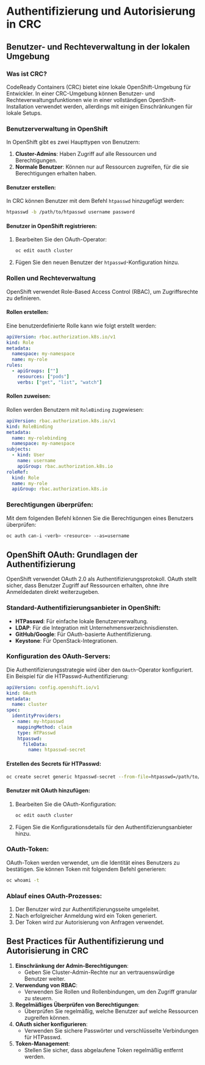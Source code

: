 
# Authentifizierung und Autorisierung in CRC
## Benutzer- und Rechteverwaltung in der lokalen Umgebung

### Was ist CRC?
CodeReady Containers (CRC) bietet eine lokale OpenShift-Umgebung für Entwickler. In einer CRC-Umgebung können Benutzer- und Rechteverwaltungsfunktionen wie in einer vollständigen OpenShift-Installation verwendet werden, allerdings mit einigen Einschränkungen für lokale Setups.

### Benutzerverwaltung in OpenShift
In OpenShift gibt es zwei Haupttypen von Benutzern:
1. **Cluster-Admins**: Haben Zugriff auf alle Ressourcen und Berechtigungen.
2. **Normale Benutzer**: Können nur auf Ressourcen zugreifen, für die sie Berechtigungen erhalten haben.

#### Benutzer erstellen:
In CRC können Benutzer mit dem Befehl `htpasswd` hinzugefügt werden:
```bash
htpasswd -b /path/to/htpasswd username password
```

#### Benutzer in OpenShift registrieren:
1. Bearbeiten Sie den OAuth-Operator:
   ```bash
   oc edit oauth cluster
   ```
2. Fügen Sie den neuen Benutzer der `htpasswd`-Konfiguration hinzu.

### Rollen und Rechteverwaltung
OpenShift verwendet Role-Based Access Control (RBAC), um Zugriffsrechte zu definieren.

#### Rollen erstellen:
Eine benutzerdefinierte Rolle kann wie folgt erstellt werden:
```yaml
apiVersion: rbac.authorization.k8s.io/v1
kind: Role
metadata:
  namespace: my-namespace
  name: my-role
rules:
  - apiGroups: [""]
    resources: ["pods"]
    verbs: ["get", "list", "watch"]
```

#### Rollen zuweisen:
Rollen werden Benutzern mit `RoleBinding` zugewiesen:
```yaml
apiVersion: rbac.authorization.k8s.io/v1
kind: RoleBinding
metadata:
  name: my-rolebinding
  namespace: my-namespace
subjects:
  - kind: User
    name: username
    apiGroup: rbac.authorization.k8s.io
roleRef:
  kind: Role
  name: my-role
  apiGroup: rbac.authorization.k8s.io
```

### Berechtigungen überprüfen:
Mit dem folgenden Befehl können Sie die Berechtigungen eines Benutzers überprüfen:
```bash
oc auth can-i <verb> <resource> --as=username
```

## OpenShift OAuth: Grundlagen der Authentifizierung

OpenShift verwendet OAuth 2.0 als Authentifizierungsprotokoll. OAuth stellt sicher, dass Benutzer Zugriff auf Ressourcen erhalten, ohne ihre Anmeldedaten direkt weiterzugeben.

### Standard-Authentifizierungsanbieter in OpenShift:
- **HTPasswd**: Für einfache lokale Benutzerverwaltung.
- **LDAP**: Für die Integration mit Unternehmensverzeichnisdiensten.
- **GitHub/Google**: Für OAuth-basierte Authentifizierung.
- **Keystone**: Für OpenStack-Integrationen.

### Konfiguration des OAuth-Servers:
Die Authentifizierungsstrategie wird über den `OAuth`-Operator konfiguriert. Ein Beispiel für die HTPasswd-Authentifizierung:
```yaml
apiVersion: config.openshift.io/v1
kind: OAuth
metadata:
  name: cluster
spec:
  identityProviders:
  - name: my-htpasswd
    mappingMethod: claim
    type: HTPasswd
    htpasswd:
      fileData:
        name: htpasswd-secret
```

#### Erstellen des Secrets für HTPasswd:
```bash
oc create secret generic htpasswd-secret --from-file=htpasswd=/path/to/htpasswd -n openshift-config
```

#### Benutzer mit OAuth hinzufügen:
1. Bearbeiten Sie die OAuth-Konfiguration:
   ```bash
   oc edit oauth cluster
   ```
2. Fügen Sie die Konfigurationsdetails für den Authentifizierungsanbieter hinzu.

### OAuth-Token:
OAuth-Token werden verwendet, um die Identität eines Benutzers zu bestätigen. Sie können Token mit folgendem Befehl generieren:
```bash
oc whoami -t
```

### Ablauf eines OAuth-Prozesses:
1. Der Benutzer wird zur Authentifizierungsseite umgeleitet.
2. Nach erfolgreicher Anmeldung wird ein Token generiert.
3. Der Token wird zur Autorisierung von Anfragen verwendet.

## Best Practices für Authentifizierung und Autorisierung in CRC

1. **Einschränkung der Admin-Berechtigungen**:
   - Geben Sie Cluster-Admin-Rechte nur an vertrauenswürdige Benutzer weiter.
2. **Verwendung von RBAC**:
   - Verwenden Sie Rollen und Rollenbindungen, um den Zugriff granular zu steuern.
3. **Regelmäßiges Überprüfen von Berechtigungen**:
   - Überprüfen Sie regelmäßig, welche Benutzer auf welche Ressourcen zugreifen können.
4. **OAuth sicher konfigurieren**:
   - Verwenden Sie sichere Passwörter und verschlüsselte Verbindungen für HTPasswd.
5. **Token-Management**:
   - Stellen Sie sicher, dass abgelaufene Token regelmäßig entfernt werden.
